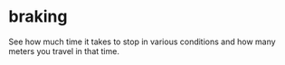 # braking
See how much time it takes to stop in various conditions and how many meters you travel in that time.
